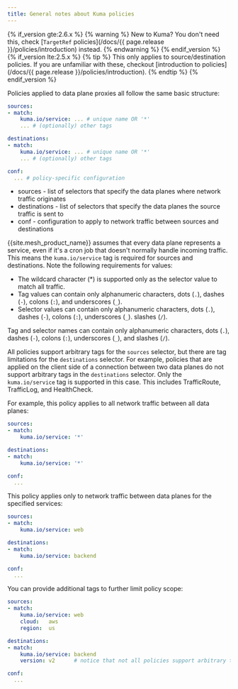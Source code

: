 ```yaml
---
title: General notes about Kuma policies
---
```

{% if_version gte:2.6.x %}
{% warning %}
New to Kuma? You don't need this, check [`TargetRef` policies](/docs/{{ page.release }}/policies/introduction) instead.
{% endwarning %}
{% endif_version %}
{% if_version lte:2.5.x %}
{% tip %}
This only applies to source/destination policies.
If you are unfamiliar with these, checkout [introduction to policies](/docs/{{ page.release }}/policies/introduction).
{% endtip %}
{% endif_version %}

Policies applied to data plane proxies all follow the same basic structure:

```yaml
sources:
- match:
    kuma.io/service: ... # unique name OR '*'
    ... # (optionally) other tags

destinations:
- match:
    kuma.io/service: ... # unique name OR '*'
    ... # (optionally) other tags

conf:
  ... # policy-specific configuration
```

* sources - list of selectors that specify the data planes where network traffic originates
* destinations - list of selectors that specify the data planes the source traffic is sent to
* conf - configuration to apply to network traffic between sources and destinations

{{site.mesh_product_name}} assumes that every data plane represents a service, even if it's a cron job that doesn't normally handle incoming traffic. This means the `kuma.io/service` tag is required for sources and destinations. Note the following requirements for values:

* The wildcard character (*) is supported only as the selector value to match all traffic.
* Tag values can contain only alphanumeric characters, dots (`.`), dashes (`-`), colons (`:`), and underscores (`_`).
* Selector values can contain only alphanumeric characters, dots (`.`), dashes (`-`), colons (`:`), underscores (`_`). slashes (`/`).

Tag and selector names can contain only alphanumeric characters, dots (`.`), dashes (`-`), colons (`:`), underscores (`_`), and slashes (`/`).

All policies support arbitrary tags for the `sources` selector, but there are tag limitations for the `destinations` selector. For example, policies that are applied on the client side of a connection between two data planes do not support arbitrary tags in the `destinations` selector. Only the `kuma.io/service` tag is supported in this case. This includes TrafficRoute, TrafficLog, and HealthCheck.

For example, this policy applies to all network traffic between all data planes:

```yaml
sources:
- match:
    kuma.io/service: '*'

destinations:
- match:
    kuma.io/service: '*'

conf:
  ...
```

This policy applies only to network traffic between data planes for the specified services:

```yaml
sources:
- match:
    kuma.io/service: web

destinations:
- match:
    kuma.io/service: backend

conf:
  ...
```

You can provide additional tags to further limit policy scope:

```yaml
sources:
- match:
    kuma.io/service: web
    cloud:   aws
    region:  us

destinations:
- match:
    kuma.io/service: backend
    version: v2      # notice that not all policies support arbitrary tags in `destinations` selectors

conf:
  ...
```
